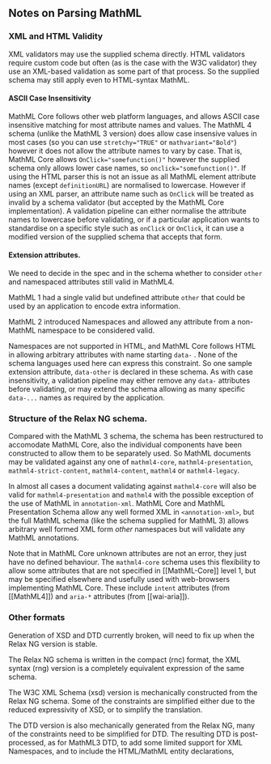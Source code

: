 ## Notes on Parsing MathML


### XML and HTML Validity

XML validators may use the supplied schema directly. HTML validators
require custom code but often (as is the case with the W3C validator)
they use an XML-based validation as some part of that process. So the
supplied schema may still apply even to HTML-syntax MathML.

#### ASCII Case Insensitivity

MathML Core follows other web platform languages, and allows ASCII case
insensitive matching for most attribute names and values. The MathML 4
schema (unlike the MathML 3 version) does allow case insensive values in
most cases (so you can use `stretchy="TRUE"` or `mathvariant="Bold"`)
however it does not allow the attribute names to vary by case. That is,
MathML Core allows `OnClick="somefunction()"` however the supplied
schema only allows lower case names, so `onclick="somefunction()"`. If
using the HTML parser this is not an issue as all MathML element attribute
names  (except `definitionURL`) are normalised to lowercase. However if
using an XML parser, an attribute name such as `OnClick` will be
treated as invalid by a schema validator (but accepted by the MathML
Core implementation). A validation pipeline can either normalise the
attribute names to lowercase before validating, or if a particular
application wants to standardise on a specific style such as `onClick`
or `OnClick`, it can use a modified version of the supplied schema that
accepts that form.

#### Extension attributes.

<div class="ednote">

We need to decide in the spec and in the schema whether to consider
`other` and namespaced attributes still valid in MathML4.

</div>

MathML 1 had a single valid but undefined attribute `other` that could
be used by an application to encode extra information.

MathML 2 introduced Namespaces and allowed any attribute from a
non-MathML namespace to be considered valid.

Namespaces are not supported in HTML, and MathML Core follows HTML in
allowing arbitrary attributes with name starting `data-` . None of the
schema languages used here can express this constraint. So one sample
extension attribute, `data-other` is declared in these schema. As with
case insensitivity, a validation pipeline may either remove any
`data-` attributes before validating, or may extend the schema
allowing as many specific `data-...` names as required by the application.


### Structure of the Relax NG schema.

Compared with the MathML 3 schema, the schema has been restructured to
accomodate MathML Core, also the individual components have been
constructed to allow them to be separately used. So MathML documents
may be validated against any one of `mathml4-core`,
`mathml4-presentation`, `mathml4-strict-content`, `mathml4-content`,
`mathml4` or `mathml4-legacy`.

In almost all cases a document validating against
`mathml4-core` will also be valid for `mathml4-presentation` and
`mathml4` with the possible exception of the use of MathML in
`annotation-xml`. MathML Core and MathML Presentation Schema allow any
well formed XML in `<annotation-xml>`, but the full MathML schema (like
the schema supplied for MathML 3)  allows arbitrary well formed XML
form _other_ namespaces but will validate  any MathML annotations.


Note that in MathML Core unknown
attributes are not an error, they just have no defined behaviour.
The `mathml4-core` schema uses this flexibility to allow some attributes
that are not specified in [[MathML-Core]] level 1, but may be specified
elsewhere and usefully used with web-browsers implementing MathML Core.
These include `intent` attributes (from [[MathML4]]) and `aria-*`
attributes (from [[wai-aria]]).

### Other formats

<div class="ednote">

Generation of XSD and DTD currently broken, will need to fix up when
the Relax NG version is stable.

</div>

The Relax NG schema is written in the compact (rnc) format, the XML
syntax (rng) version is a completely equivalent expression of the same
schema.

The W3C XML Schema (xsd) version is mechanically constructed from the
Relax NG schema. Some of the constraints are simplified either due to
the reduced expressivity of XSD, or to simplify the translation.


The DTD version is also mechanically generated from the Relax NG, many
of the constraints need to be simplified for DTD. The resulting DTD is
post-processed, as for MathML3 DTD, to add some limited support for XML
Namespaces, and to include the HTML/MathML entity declarations,

